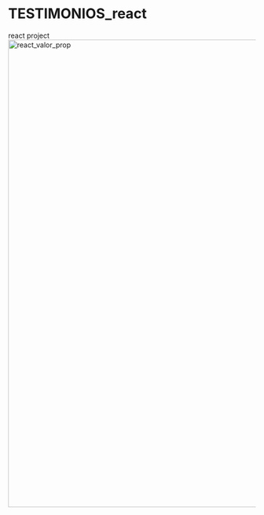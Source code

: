 # TESTIMONIOS_react
react project
<img width="950" alt="react_valor_prop" src="https://github.com/NelsonrBermejo/TESTIMONIOS_react/assets/55325268/64993ce7-018f-4694-a6bf-b1e208323809">
